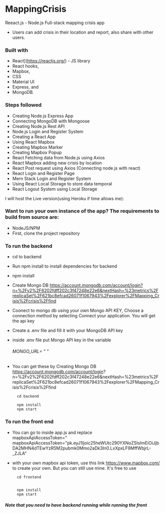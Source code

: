 ﻿# MappingCrisis




Reeact.js - Node.js Full-stack mapping crisis app 

- Users can add crisis in their location and report, also share with other users.


### Built with
- React](https://reactjs.org/) - JS library
- React hooks,
- Mapbox, 
- CSS
- Material UI
- Express, 
and 
- MongoDB. 

### Steps followed
- Creating Node.js Express App
- Connecting MongoDB with Mongoose
- Creating Node.js Rest API
- Node.js Login and Register System
-  Creating a React App
- Using React Mapbox 
- Creating Mapbox Marker
- Creating Mapbox Popup
- React Fetching data from Node.js using Axios
- React Mapbox adding new crisis by location
- React Post request using Axios (Connecting node.js with react)
- React Login and Register Page
- Mern Stack Login and Register System
- Using React Local Storage to store data temporal
- React Logout System using Local Storage



I will host the Live version(using Heroku if time allows me):




### Want to run your own instance of the app?  The requirements to build from source are:

- NodeJS/NPM
- First, clone the project repository

### To run the backend

- cd to backend
- Run npm install 
to install dependencies for backend
- npm install
- Create Mongo DB https://account.mongodb.com/account/login?n=%2Fv2%2F6202fdff202c3f47248e22e6&nextHash=%23metrics%2FreplicaSet%2F621bc8efcad26071f1067943%2Fexplorer%2FMapping_Crisis%2Fcrisis%2Ffind
- Coonect to mongo db using your own Mongo API KEY,  Choose a connection method by selecting Connect your application. You will get the api key 
- Create a .env file and fill it with your MongoDB API key
- inside .env file put Mongo API key in the variable
    ###### MONGO_URL= "  "
- You can get these by
     Creating Mongo DB https://account.mongodb.com/account/login?       n=%2Fv2%2F6202fdff202c3f47248e22e6&nextHash=%23metrics%2FreplicaSet%2F621bc8efcad26071f1067943%2Fexplorer%2FMapping_Crisis%2Fcrisis%2Ffind
     
 
       
        cd backend
   
        npm install
        npm start



### To run the front end
  - You can go to inside app.js 
   and replace  
    mapboxApiAccessToken=" mapboxApiAccessToken="pk.eyJ1Ijoic25heWUtc290YXNoZSIsImEiOiJjbDA2MHN4dTEwYzR5M2pubmk0Mmo2aDk3In0.LxXpxLF9MffWbjrL-_ZJLA" 
     
- with your own mapbox api token, use this link https://www.mapbox.com/ to create your own. But you can still use mine. It's free to use
     
        cd frontend


        npm install
        npm start

##### Note that you need to have backend running while running the front






